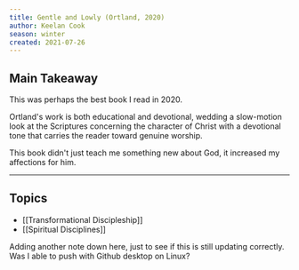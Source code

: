```yaml
---
title: Gentle and Lowly (Ortland, 2020)
author: Keelan Cook
season: winter
created: 2021-07-26
---
```


## Main Takeaway
This was perhaps the best book I read in 2020. 

Ortland's work is both educational and devotional, wedding a slow-motion look at the Scriptures concerning the character of Christ with a devotional tone that carries the reader toward genuine worship.

This book didn't just teach me something new about God, it increased my affections for him.

---
## Topics
- [[Transformational Discipleship]]
- [[Spiritual Disciplines]]

Adding another note down here, just to see if this is still updating correctly. Was I able to push with Github desktop on Linux?